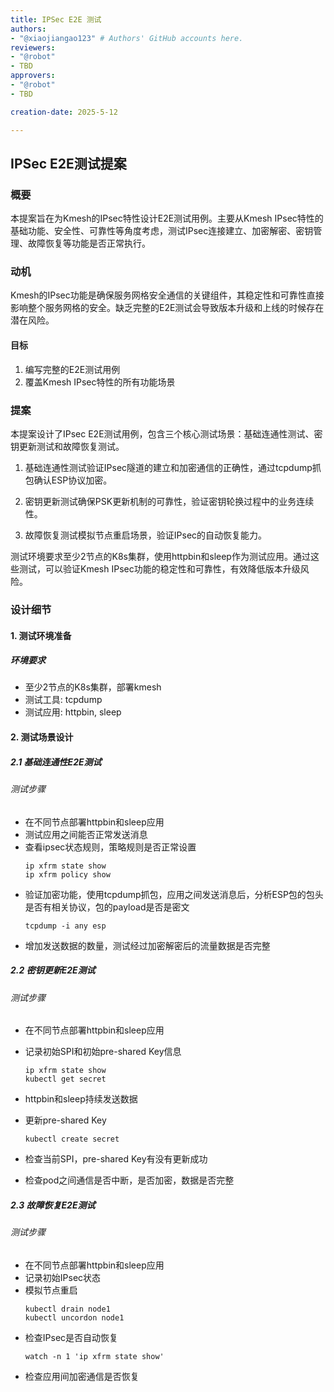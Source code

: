```yaml
---
title: IPSec E2E 测试
authors:
- "@xiaojiangao123" # Authors' GitHub accounts here.
reviewers:
- "@robot"
- TBD
approvers:
- "@robot"
- TBD

creation-date: 2025-5-12

---
```


## IPSec E2E测试提案

### 概要

本提案旨在为Kmesh的IPsec特性设计E2E测试用例。主要从Kmesh IPsec特性的基础功能、安全性、可靠性等角度考虑，测试IPsec连接建立、加密解密、密钥管理、故障恢复等功能是否正常执行。

### 动机

Kmesh的IPsec功能是确保服务网格安全通信的关键组件，其稳定性和可靠性直接影响整个服务网格的安全。缺乏完整的E2E测试会导致版本升级和上线的时候存在潜在风险。


#### 目标

1. 编写完整的E2E测试用例
2. 覆盖Kmesh IPsec特性的所有功能场景


### 提案

本提案设计了IPsec E2E测试用例，包含三个核心测试场景：基础连通性测试、密钥更新测试和故障恢复测试。

1. 基础连通性测试验证IPsec隧道的建立和加密通信的正确性，通过tcpdump抓包确认ESP协议加密。

2. 密钥更新测试确保PSK更新机制的可靠性，验证密钥轮换过程中的业务连续性。

3. 故障恢复测试模拟节点重启场景，验证IPsec的自动恢复能力。

测试环境要求至少2节点的K8s集群，使用httpbin和sleep作为测试应用。通过这些测试，可以验证Kmesh IPsec功能的稳定性和可靠性，有效降低版本升级风险。

### 设计细节

#### 1. 测试环境准备


##### 环境要求
- 至少2节点的K8s集群，部署kmesh
- 测试工具: tcpdump
- 测试应用: httpbin, sleep


#### 2. 测试场景设计

##### 2.1 基础连通性E2E测试

###### 测试步骤
- 在不同节点部署httpbin和sleep应用
- 测试应用之间能否正常发送消息
- 查看ipsec状态规则，策略规则是否正常设置
   ```
   ip xfrm state show
   ip xfrm policy show
   ```
- 验证加密功能，使用tcpdump抓包，应用之间发送消息后，分析ESP包的包头是否有相关协议，包的payload是否是密文
   ```
   tcpdump -i any esp
   ```
- 增加发送数据的数量，测试经过加密解密后的流量数据是否完整


##### 2.2 密钥更新E2E测试

###### 测试步骤

- 在不同节点部署httpbin和sleep应用
- 记录初始SPI和初始pre-shared Key信息
   ```
   ip xfrm state show
   kubectl get secret
   ```

- httpbin和sleep持续发送数据
- 更新pre-shared Key
   ```
   kubectl create secret
   ```
- 检查当前SPI，pre-shared Key有没有更新成功
- 检查pod之间通信是否中断，是否加密，数据是否完整



##### 2.3 故障恢复E2E测试

###### 测试步骤

- 在不同节点部署httpbin和sleep应用
- 记录初始IPsec状态
- 模拟节点重启
   ```
   kubectl drain node1
   kubectl uncordon node1
   ```
-  检查IPsec是否自动恢复
   ```
   watch -n 1 'ip xfrm state show'
   ```
-  检查应用间加密通信是否恢复


